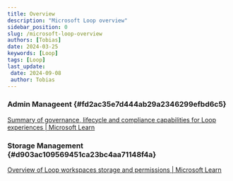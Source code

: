 ```yaml
---
title: Overview
description: "Microsoft Loop overview"
sidebar_position: 0
slug: /microsoft-loop-overview
authors: [Tobias]
date: 2024-03-25
keywords: [Loop]
tags: [Loop]
last_update: 
 date: 2024-09-08
 author: Tobias
---
```




### Admin Manageent {#fd2ac35e7d444ab29a2346299efbd6c5}


[Summary of governance, lifecycle and compliance capabilities for Loop experiences | Microsoft Learn](https://learn.microsoft.com/en-us/microsoft-365/loop/loop-compliance-summary?view=o365-worldwide#admin-management-of-loop-workspaces)


### Storage Management {#d903ac109569451ca23bc4aa71148f4a}


[Overview of Loop workspaces storage and permissions | Microsoft Learn](https://learn.microsoft.com/en-us/microsoft-365/loop/loop-workspaces-storage-permission?view=o365-worldwide#storage-management-after-user-departure)


